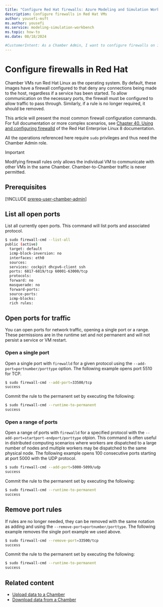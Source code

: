```yaml
---
title: "Configure Red Hat firewalls: Azure Modeling and Simulation Workbench"
description: Configure firewalls in Red Hat VMs
author: yousefi-msft
ms.author: yousefi
ms.service: modeling-simulation-workbench
ms.topic: how-to
ms.date: 08/18/2024

#CustomerIntent: As a Chamber Admin, I want to configure firewalls on individual VMs to allow applications to communicate within a Chamber.
---
```

# Configure firewalls in Red Hat

Chamber VMs run Red Hat Linux as the operating system. By default, these images have a firewall configured to that deny any connections being made to the host, regardless if a service has been started. To allow communication on the necessary ports, the firewall must be configured to allow traffic to pass through. Similarly, if a rule is no longer required, it should be removed.

This article will present the most common firewall configuration commands. For full documentation or more complex scenarios, see [Chapter 40. Using and configuring firewalld](https://docs.redhat.com/en/documentation/red_hat_enterprise_linux/8/html/configuring_and_managing_networking/using-and-configuring-firewalld_configuring-and-managing-networking) of the Red Hat Enterprise Linux 8 documentation.

All the operations referenced here require `sudo` privileges and thus need the Chamber Admin role.

> [!IMPORTANT]
> Modifying firewall rules only allows the individual VM to communicate with other VMs in the same Chamber. Chamber-to-Chamber traffic is never permitted.

## Prerequisites

[!INCLUDE [prereq-user-chamber-admin](includes/prereq/prereq-user-chamber-admin.md)]

## List all open ports

List all currently open ports. This command will list ports and associated protocol.

```bash
$ sudo firewall-cmd --list-all
public (active)
  target: default
  icmp-block-inversion: no
  interfaces: eth0
  sources: 
  services: cockpit dhcpv6-client ssh
  ports: 6817-6819/tcp 60001-63000/tcp
  protocols: 
  forward: no
  masquerade: no
  forward-ports: 
  source-ports: 
  icmp-blocks: 
  rich rules: 
```

## Open ports for traffic

You can open ports for network traffic, opening a single port or a range.  These permissions are in the runtime set and not permanent and will not persist a service or VM restart.

### Open a single port

Open a single port with `firewalld` for a given protocol using the `--add-port=portnumber/porttype` option. The following example opens port 5510 for TCP.

```bash
$ sudo firewall-cmd --add-port=33500/tcp
success
```

Commit the rule to the permanent set by executing the following:

```bash
$ sudo firewall-cmd --runtime-to-permanent
success
```

### Open a range of ports

Open a range of ports with `firewalld` for a specified protocol with the `--add-port=startport-endport/porttype` otpion. This command is often useful in distributed computing scenarios where workers are dispatched to a large number of nodes and multiple workers may be dispatched to the same physical node.  The following example opens 100 consecutive ports starting at port 5000 with the UDP protocol.

```bash
$ sudo firewall-cmd --add-port=5000-5099/udp
success
```

Commit the rule to the permanent set by executing the following:

```bash
$ sudo firewall-cmd --runtime-to-permanent
success
```

## Remove port rules

If rules are no longer needed, they can be removed with the same notation as adding and using the `--remove-port=portnumber/porttype`. The following example removes the single port example we used above.

```bash
$ sudo firewall-cmd --remove-port=33500/tcp
success
```

Commit the rule to the permanent set by executing the following:

```bash
$ sudo firewall-cmd --runtime-to-permanent
success
```

## Related content

* [Upload data to a Chamber](./how-to-guide-upload-data.md)
* [Download data from a Chamber](./how-to-guide-download-data.md)
